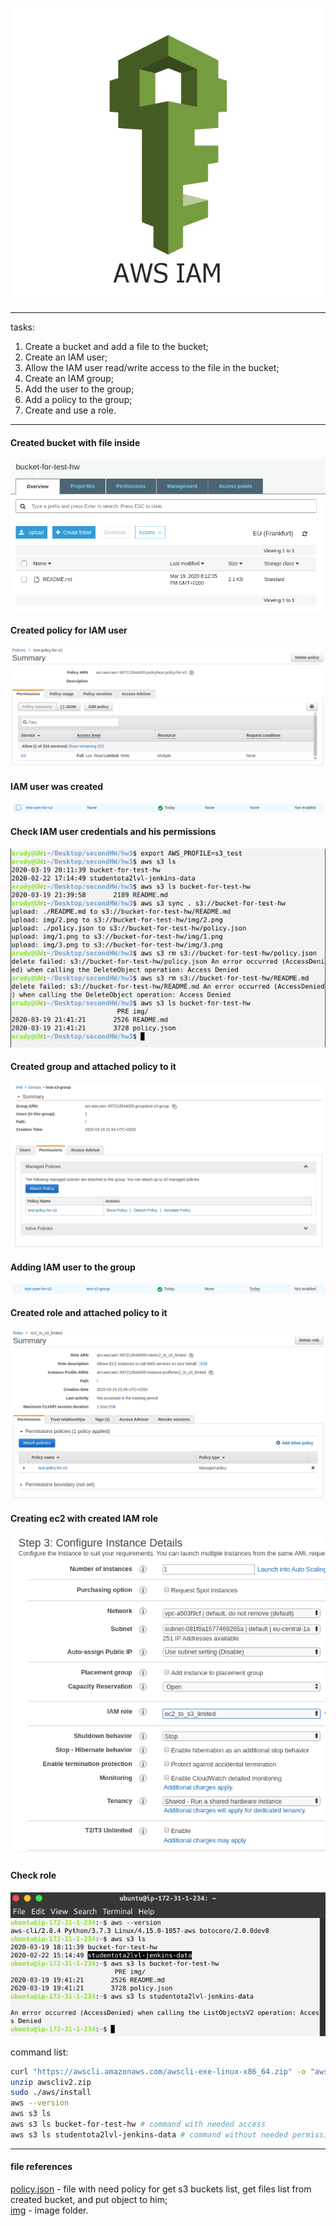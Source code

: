 <p align="center">
  <img src="./img/101.png">
</p>

***
tasks:  
1. Create a bucket and add a file to the bucket;  
2. Create an IAM user;  
3. Allow the IAM user read/write access to the file in the bucket;  
4. Create an IAM group;  
5. Add the user to the group;  
6. Add a policy to the group;  
7. Create and use a role.  


***
#### Created bucket with file inside  
<p align="center">
  <img src="./img/1.png">
</p>

#### Created policy for IAM user  
<p align="center">
  <img src="./img/4.png">
</p>

#### IAM user was created  
<p align="center">
  <img src="./img/2.png">
</p>

#### Check IAM user credentials and his permissions  
<p align="center">
  <img src="./img/3.png">
</p>

#### Created group and attached policy to it
<p align="center">
  <img src="./img/6.png">
</p>

#### Adding IAM user to the group
<p align="center">
  <img src="./img/5.png">
</p>

#### Created role and attached policy to it
<p align="center">
  <img src="./img/7.png">
</p>

#### Creating ec2 with created IAM role
<p align="center">
  <img src="./img/8.png">
</p>

#### Check role
<p align="center">
  <img src="./img/9.png">
</p>

command list:  
```bash 
curl "https://awscli.amazonaws.com/awscli-exe-linux-x86_64.zip" -o "awscliv2.zip"
unzip awscliv2.zip
sudo ./aws/install
aws --version
aws s3 ls
aws s3 ls bucket-for-test-hw # command with needed access
aws s3 ls studentota2lvl-jenkins-data # command without needed permissions
```

***

#### file references

[policy.json](./policy.json) - file with need policy for get s3 buckets list, get files list from created bucket, and put object to him;  
[img](./img) - image folder.  
